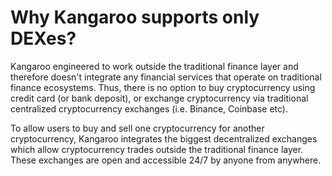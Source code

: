 # Why Kangaroo supports only DEXes?

Kangaroo engineered to work outside the traditional finance layer and therefore doesn't integrate any financial services that operate on traditional finance ecosystems. Thus, there is no option to buy cryptocurrency using credit card (or bank deposit), or exchange cryptocurrency via traditional centralized cryptocurrency exchanges (i.e. Binance, Coinbase etc).

To allow users to buy and sell one cryptocurrency for another cryptocurrency, Kangaroo integrates the biggest decentralized exchanges which allow cryptocurrency trades outside the traditional finance layer. These exchanges are open and accessible 24/7 by anyone from anywhere.


